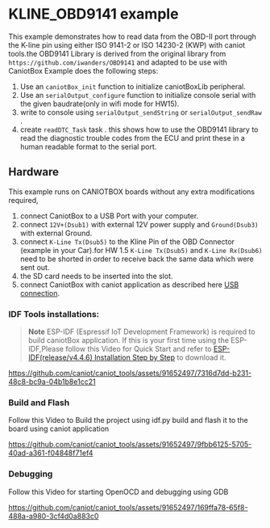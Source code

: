 # KLINE_OBD9141 example


This example demonstrates how  to read data from the OBD-II port through the K-line pin using either ISO 9141-2 or ISO 14230-2 (KWP) with caniot tools.the OBD9141 Library is derived from the original library from `https://github.com/iwanders/OBD9141` and adapted to be use with CaniotBox
Example does the following steps:

1. Use an  `caniotBox_init` function to initialize caniotBoxLib peripheral.
2. Use an  `serialOutput_configure` function to initialize console serial with the given baudrate(only in wifi mode for HW15).
3. write to console using `serialOutput_sendString` or `serialOutput_sendRaw` .
4. create `readDTC_Task`  task . this shows how to use the OBD9141 library to read the diagnostic trouble codes
   from the ECU and print these in a human readable format to the serial port.

## Hardware

This example runs on CANIOTBOX boards without any extra modifications required,

1. connect  CaniotBox to a  USB Port with your computer.
2. connect  `12V+(Dsub1)` with external 12V power supply and `Ground(Dsub3)` with external Ground.
3. connect  `K-Line Tx(Dsub5)` to the Kline Pin of the  OBD Connector (example in your Car).for HW 1.5 `K-Line Tx(Dsub5)` and `K-Line Rx(Dsub6)` need to be shorted in order to receive back the same data which were sent out.
4. the SD card needs to be inserted into the slot.
5. connect CaniotBox with caniot application as described here [USB connection](https://caniot-docu.readthedocs.io/en/latest/getting-started-caniot.html#usb-connection).

### IDF Tools installations:

> **Note**
> ESP-IDF (Espressif IoT Development Framework) is required to build caniotBox application. If this is your first time using the ESP-IDF,Please follow this Video for Quick Start and refer to [ESP-IDF(release/v4.4.6) Installation Step by Step](https://docs.espressif.com/projects/esp-idf/en/v4.4.6/esp32/get-started/index.html#installation-step-by-step) to download it. 

https://github.com/caniot/caniot_tools/assets/91652497/7316d7dd-b231-48c8-bc9a-04b1b8e1cc21

### Build and Flash

Follow this Video to Build the project using idf.py build and flash it to the board using caniot application

https://github.com/caniot/caniot_tools/assets/91652497/9fbb6125-5705-40ad-a361-f04848f71ef4


### Debugging

Follow this Video for starting OpenOCD  and debugging using GDB

https://github.com/caniot/caniot_tools/assets/91652497/169ffa78-65f8-488a-a980-3cf4d0a883c0